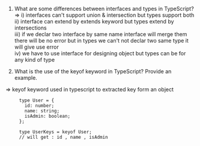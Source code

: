 1. What are some differences between interfaces and types in TypeScript?  
 => i) interfaces can't support union & intersection but types support both  
    ii) interface can extend by extends keyword but types extend by intersections   
    iii) if we declar two interface by same name interface will merge them there will be no error but in types we can't not declar two same type it will give use error  
    iv) we have to use interface for designing object  but types can be for any kind of type   

3. What is the use of the keyof keyword in TypeScript? Provide an example.
   
=> keyof keyword used in typescript to extracted key form an object

``` 
     type User = {
       id: number;
       name: string;
       isAdmin: boolean;
     };
     
     type UserKeys = keyof User;
     // will get : id , name , isAdmin
```

